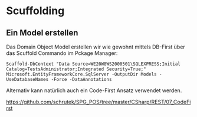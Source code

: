 # Scuffolding

## Ein Model erstellen

Das Domain Object Model erstellen wir wie gewohnt mittels DB-First über das Scuffold Commando im Pckage Manager:

```Powersehll
Scaffold-DbContext "Data Source=WE20W8WS2000501\SQLEXPRESS;Initial Catalog=TestsAdministrator;Integrated Security=True;" Microsoft.EntityFrameworkCore.SqlServer -OutputDir Models -UseDatabaseNames -Force -DataAnnotations
```

Alternativ kann natürlich auch ein Code-First Ansatz verwendet werden.

<https://github.com/schrutek/SPG_POS/tree/master/CSharp/REST/07_CodeFirst>
